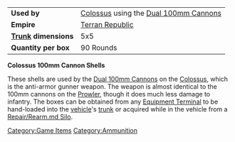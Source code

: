 |                                             |                                                                                                     |
| ------------------------------------------- | --------------------------------------------------------------------------------------------------- |
| **Used by**                                 | [Colossus](Colossus.md) using the [Dual 100mm Cannons](Dual_100mm_Cannons.md) |
| **Empire**                                  | [Terran Republic](Terran_Republic.md)                                                    |
| **[Trunk](Trunk.md) dimensions** | 5x5                                                                                                 |
| **Quantity per box**                        | 90 Rounds                                                                                           |

**Colossus 100mm Cannon Shells**

These shells are used by the [Dual 100mm
Cannons](Dual_100mm_Cannons.md) on the
[Colossus](Colossus.md), which is the anti-armor gunner weapon.
The weapon is almost identical to the 100mm cannons on the
[Prowler](Prowler.md), though it does much less damage to
infantry. The boxes can be obtained from any [Equipment
Terminal](Equipment_Terminal.md) to be hand-loaded into the
[vehicle](vehicle.md)'s [trunk](trunk.md) or acquired
while in the vehicle from a [Repair/Rearm.md
Silo](Repair/Rearm_Silo.md).

[Category:Game Items](Category:Game_Items.md)
[Category:Ammunition](Category:Ammunition.md)
